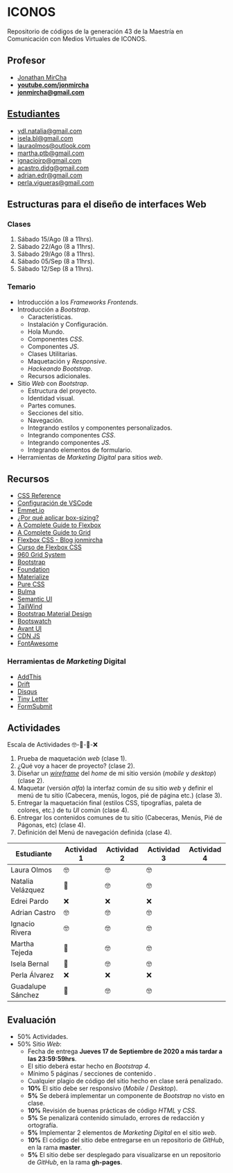 # ICONOS

Repositorio de códigos de la generación 43 de la Maestría en Comunicación con Medios Virtuales de ICONOS.

## Profesor

- [Jonathan MirCha](http://jonmircha.com)
- **[youtube.com/jonmircha](https://youtube.com/jonmircha)**
- **[jonmircha@gmail.com](mailto:jonmircha@gmail.com)**

## [Estudiantes](https://docs.google.com/spreadsheets/d/1nUdUS1biBlY7-ZndOMcHlL5KbuRJFHb5w2wtwmuHFuU/edit?ts=5f37db52#gid=1890464159)

- vdl.natalia@gmail.com
- isela.bl@gmail.com
- lauraolmos@outlook.com
- martha.ptb@gmail.com
- ignaciojrp@gmail.com
- acastro.didg@gmail.com
- adrian.edr@gmail.com
- perla.vigueras@gmail.com

## Estructuras para el diseño de interfaces Web

### Clases

1. Sábado 15/Ago (8 a 11hrs).
1. Sábado 22/Ago (8 a 11hrs).
1. Sábado 29/Ago (8 a 11hrs).
1. Sábado 05/Sep (8 a 11hrs).
1. Sábado 12/Sep (8 a 11hrs).

### Temario

- Introducción a los _Frameworks Frontends_.
- Introducción a _Bootstrap_.
  - Características.
  - Instalación y Configuración.
  - Hola Mundo.
  - Componentes _CSS_.
  - Componentes _JS_.
  - Clases Utilitarias.
  - Maquetación y _Responsive_.
  - _Hackeando Bootstrap_.
  - Recursos adicionales.
- Sitio _Web_ con _Bootstrap_.
  - Estructura del proyecto.
  - Identidad visual.
  - Partes comunes.
  - Secciones del sitio.
  - Navegación.
  - Integrando estilos y componentes personalizados.
  - Integrando componentes _CSS_.
  - Integrando componentes _JS_.
  - Integrando elementos de formulario.
- Herramientas de _Marketing Digital_ para sitios _web_.

## Recursos

- [CSS Reference](https://cssreference.io/)
- [Configuración de VSCode](https://jonmircha.com/vscode)
- [Emmet.io](https://emmet.io/)
- [¿Por qué aplicar box-sizing?](https://www.paulirish.com/2012/box-sizing-border-box-ftw/)
- [A Complete Guide to Flexbox](https://css-tricks.com/snippets/css/a-guide-to-flexbox/)
- [A Complete Guide to Grid](https://css-tricks.com/snippets/css/complete-guide-grid/)
- [Flexbox CSS - Blog jonmircha](https://jonmircha.com/flexbox)
- [Curso de Flexbox CSS](https://www.youtube.com/playlist?list=PLvq-jIkSeTUbQc3dGsssp8lxAi5npMrys)
- [960 Grid System](https://960.gs/)
- [Bootstrap](https://getbootstrap.com/)
- [Foundation](https://get.foundation/index.html)
- [Materialize](https://materializecss.com/)
- [Pure CSS](https://purecss.io/)
- [Bulma](https://bulma.io/)
- [Semantic UI](https://semantic-ui.com/)
- [TailWind](https://tailwindcss.com/)
- [Bootstrap Material Design](https://mdbootstrap.com/)
- [Bootswatch](https://bootswatch.com/)
- [Avant UI](https://www.avantui.com/)
- [CDN JS](https://cdnjs.cloudflare.com/)
- [FontAwesome](https://fontawesome.com/)

### Herramientas de _Marketing_ Digital

- [AddThis](https://www.addthis.com/)
- [Drift](https://www.drift.com/)
- [Disqus](https://disqus.com/)
- [Tiny Letter](https://tinyletter.com/)
- [FormSubmit](https://formsubmit.co/)

## Actividades

Escala de Actividades 🤓-🤔-😬-❌

1. Prueba de maquetación _web_ (clase 1).
1. ¿Qué voy a hacer de proyecto? (clase 2).
1. Diseñar un [_wireframe_](https://jonmircha.com/img/wireframe.jpg) del _home_ de mi sitio versión (_mobile_ y _desktop_) (clase 2).
1. Maquetar (versión _alfa_) la interfaz común de su sitio _web_ y definir el menú de tu sitio (Cabecera, menús, logos, pié de página etc.) (clase 3).
1. Entregar la maquetación final (estilos CSS, tipografías, paleta de colores, etc.) de tu _UI_ común (clase 4).
1. Entregar los contenidos comunes de tu sitio (Cabeceras, Menús, Pié de Págonas, etc) (clase 4).
1. Definición del Menú de navegación definida (clase 4).

| Estudiante        | Actividad 1 | Actividad 2 | Actividad 3 | Actividad 4 |
| ----------------- | ----------- | ----------- | ----------- | ----------- |
| Laura Olmos       | 🤓          | 🤓          | 🤓          |             |
| Natalia Velázquez | 🤔          | 🤓          | 🤓          |             |
| Edrei Pardo       | ❌          | ❌          | ❌          |             |
| Adrian Castro     | 🤓          | 🤓          | 🤓          |             |
| Ignacio Rivera    | 🤓          | 🤓          | 🤓          |             |
| Martha Tejeda     | 🤔          | 🤓          | 🤓          |             |
| Isela Bernal      | 🤔          | 🤓          | 🤓          |             |
| Perla Álvarez     | ❌          | ❌          | ❌          |             |
| Guadalupe Sánchez | 🤔          | 🤓          | 🤓          |             |

## Evaluación

- 50% Actividades.
- 50% Sitio _Web_:
  - Fecha de entrega **Jueves 17 de Septiembre de 2020 a más tardar a las 23:59:59hrs**.
  - El sitio deberá estar hecho en _Bootstrap 4_.
  - Mínimo 5 páginas / secciones de contenido .
  - Cualquier plagio de código del sitio hecho en clase será penalizado.
  - **10%** El sitio debe ser responsivo (_Mobile_ / _Desktop_).
  - **5%** Se deberá implementar un componente de _Bootstrap_ no visto en clase.
  - **10%** Revisión de buenas prácticas de código _HTML_ y _CSS_.
  - **5%** Se penalizará contenido simulado, errores de redacción y ortografía.
  - **5%** Implementar 2 elementos de _Marketing Digital_ en el sitio _web_.
  - **10%** El código del sitio debe entregarse en un repositorio de _GitHub_, en la rama **master**.
  - **5%** El sitio debe ser desplegado para visualizarse en un repositorio de _GitHub_, en la rama **gh-pages**.
